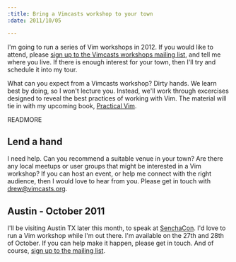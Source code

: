 ```yaml
--- 
:title: Bring a Vimcasts workshop to your town
:date: 2011/10/05

---
```


I'm going to run a series of Vim workshops in 2012. If you would like to attend, please [sign up to the Vimcasts workshops mailing list][signup], and tell me where you live. If there is enough interest for your town, then I'll try and schedule it into my tour.

What can you expect from a Vimcasts workshop? Dirty hands. We learn best by doing, so I won't lecture you. Instead, we'll work through excercises designed to reveal the best practices of working with Vim. The material will tie in with my upcoming book, [Practical Vim][book].

[signup]: http://eepurl.com/geHtT
[book]: http://vimcasts.org/blog/2010/11/working-title-practical-vim
[SenchaCon]: http://sencha.com/senchacon2011


READMORE

## Lend a hand

I need help. Can you recommend a suitable venue in your town? Are there any local meetups or user groups that might be interested in a Vim workshop? If you can host an event, or help me connect with the right audience, then I would love to hear from you. Please get in touch with drew@vimcasts.org.

## Austin - October 2011

I'll be visiting Austin TX later this month, to speak at [SenchaCon][]. I'd love to run a Vim workshop while I'm out there. I'm available on the 27th and 28th of October. If you can help make it happen, please get in touch. And of course, [sign up to the mailing list][signup].

[signup]: http://eepurl.com/geHtT
[book]: http://vimcasts.org/blog/2010/11/working-title-practical-vim
[SenchaCon]: http://sencha.com/senchacon2011
